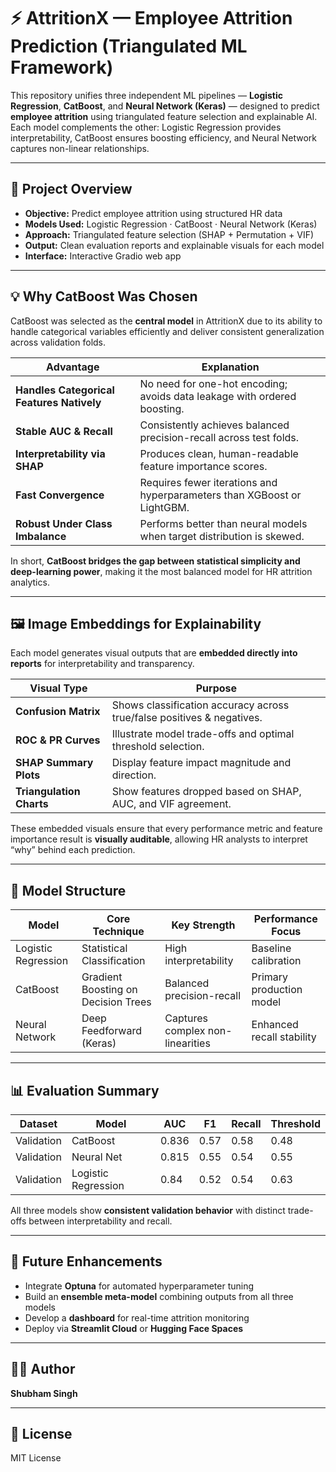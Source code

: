 # ⚡ AttritionX — Employee Attrition Prediction (Triangulated ML Framework)

This repository unifies three independent ML pipelines — **Logistic Regression**, **CatBoost**, and **Neural Network (Keras)** — designed to predict **employee attrition** using triangulated feature selection and explainable AI.  
Each model complements the other: Logistic Regression provides interpretability, CatBoost ensures boosting efficiency, and Neural Network captures non-linear relationships.

---

## 🚀 Project Overview
- **Objective:** Predict employee attrition using structured HR data  
- **Models Used:** Logistic Regression · CatBoost · Neural Network (Keras)  
- **Approach:** Triangulated feature selection (SHAP + Permutation + VIF)  
- **Output:** Clean evaluation reports and explainable visuals for each model  
- **Interface:** Interactive Gradio web app  

---

## 💡 Why CatBoost Was Chosen
CatBoost was selected as the **central model** in AttritionX due to its ability to handle categorical variables efficiently and deliver consistent generalization across validation folds.

| Advantage | Explanation |
|------------|-------------|
| **Handles Categorical Features Natively** | No need for one-hot encoding; avoids data leakage with ordered boosting. |
| **Stable AUC & Recall** | Consistently achieves balanced precision-recall across test folds. |
| **Interpretability via SHAP** | Produces clean, human-readable feature importance scores. |
| **Fast Convergence** | Requires fewer iterations and hyperparameters than XGBoost or LightGBM. |
| **Robust Under Class Imbalance** | Performs better than neural models when target distribution is skewed. |

In short, **CatBoost bridges the gap between statistical simplicity and deep-learning power**, making it the most balanced model for HR attrition analytics.

---

## 🖼️ Image Embeddings for Explainability
Each model generates visual outputs that are **embedded directly into reports** for interpretability and transparency.

| Visual Type | Purpose |
|--------------|----------|
| **Confusion Matrix** | Shows classification accuracy across true/false positives & negatives. |
| **ROC & PR Curves** | Illustrate model trade-offs and optimal threshold selection. |
| **SHAP Summary Plots** | Display feature impact magnitude and direction. |
| **Triangulation Charts** | Show features dropped based on SHAP, AUC, and VIF agreement. |

These embedded visuals ensure that every performance metric and feature importance result is **visually auditable**, allowing HR analysts to interpret “why” behind each prediction.

---

## 🧠 Model Structure

| Model | Core Technique | Key Strength | Performance Focus |
|--------|----------------|---------------|-------------------|
| Logistic Regression | Statistical Classification | High interpretability | Baseline calibration |
| CatBoost | Gradient Boosting on Decision Trees | Balanced precision-recall | Primary production model |
| Neural Network | Deep Feedforward (Keras) | Captures complex non-linearities | Enhanced recall stability |

---

## 📊 Evaluation Summary

| Dataset | Model | AUC | F1 | Recall | Threshold |
|----------|--------|-----|----|---------|------------|
| Validation | CatBoost | 0.836 | 0.57 | 0.58 | 0.48 |
| Validation | Neural Net | 0.815 | 0.55 | 0.54 | 0.55 |
| Validation | Logistic Regression | 0.84 | 0.52 | 0.54 | 0.63 |

All three models show **consistent validation behavior** with distinct trade-offs between interpretability and recall.

---

## 🧩 Future Enhancements
- Integrate **Optuna** for automated hyperparameter tuning  
- Build an **ensemble meta-model** combining outputs from all three models  
- Develop a **dashboard** for real-time attrition monitoring  
- Deploy via **Streamlit Cloud** or **Hugging Face Spaces**

---

## 👨‍💻 Author
**Shubham Singh**

---

## 📜 License
MIT License
